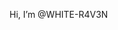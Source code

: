 Hi, I’m @WHITE-R4V3N


<!---
WHITE-R4V3N/WHITE-R4V3N is a ✨ special ✨ repository because its `README.md` (this file) appears on your GitHub profile.
You can click the Preview link to take a look at your changes.
--->
